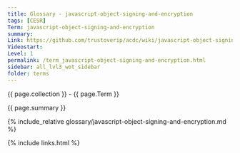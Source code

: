 ```yaml
---
title: Glossary - javascript-object-signing-and-encryption
tags: [CESR]
Term: javascript-object-signing-and-encryption
summary: 
Link: https://github.com/trustoverip/acdc/wiki/javascript-object-signing-and-encryption.md
Videostart: 
Level: 1
permalink: /term_javascript-object-signing-and-encryption.html
sidebar: all_lvl3_wot_sidebar
folder: terms
---
```


{{ page.collection }} - {{ page.Term }}

   {{ page.summary }}

{% include_relative glossary/javascript-object-signing-and-encryption.md %}

 {% include links.html %} 
